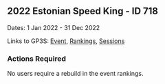 ## 2022 Estonian Speed King - ID 718

Dates: 1 Jan 2022 - 31 Dec 2022

Links to GP3S: [Event](https://www.gps-speedsurfing.com/default.aspx?mnu=event&val=718), [Rankings](https://www.gps-speedsurfing.com/default.aspx?mnu=eventranking&val=718), [Sessions](https://www.gps-speedsurfing.com/default.aspx?mnu=eventsessions&val=718)

### Actions Required

No users require a rebuild in the event rankings.

